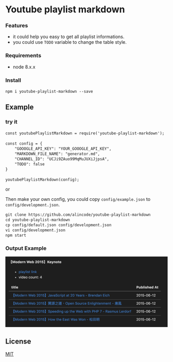 # Youtube playlist markdown

<!-- ![GitHub package version](https://img.shields.io/github/package-json/v/badges/shields.svg)
[![](https://img.shields.io/badge/license-MIT-blue.svg)](LICENSE)
[![Dependency Status](https://img.shields.io/david/alincode/youtube-playlist-markdown.svg?style=flat)](https://david-dm.org/alincode/youtube-playlist-markdown)
![node version](https://img.shields.io/node/v/youtube-playlist-markdown.svg) -->

### Features

* it could help you easy to get all playlist informations.
* you could use `TODO` variable to change the table style.
### Requirements

* node 8.x.x
### Install

```
npm i youtube-playlist-markdown --save
```
## Example

### try it

```
const youtubePlaylistMarkdown = require('youtube-playlist-markdown');

const config = {
    "GOOOGLE_API_KEY": "YOUR_GOOOGLE_API_KEY",
    "MARKDOWN_FILE_NAME": "generator.md",
    "CHANNEL_ID": "UCJi9ZAuo99MqMuJUXiJjpsA",
    "TODO": false
}

youtubePlaylistMarkdown(config);
```

or

Then make your own config, you could copy `config/example.json` to `config/development.json`.

```
git clone https://github.com/alincode/youtube-playlist-markdown
cd youtube-playlist-markdown
cp config/default.json config/development.json
vi config/development.json
npm start
```

### Output Example

![](assets/output.png)

## License

[MIT](LICENSE)